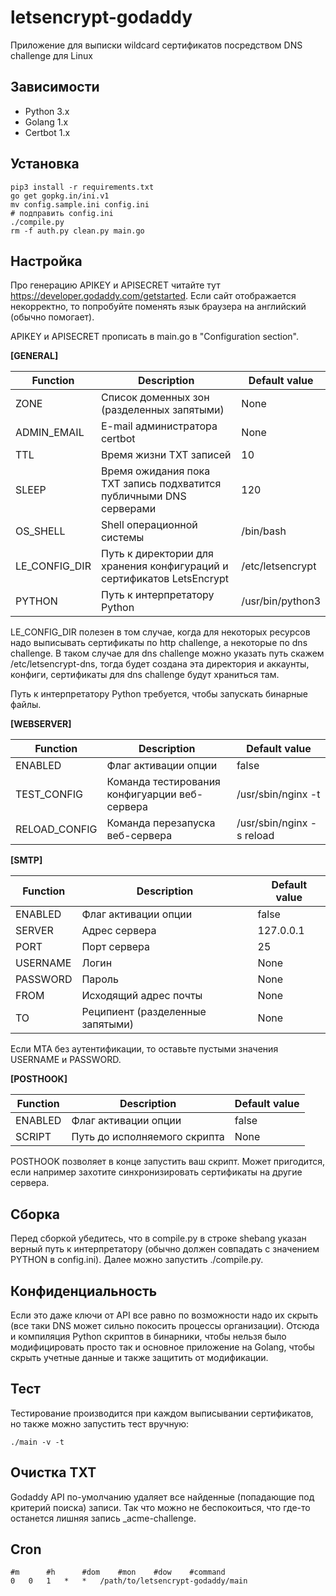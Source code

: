 # letsencrypt-godaddy
Приложение для выписки wildcard сертификатов посредством DNS challenge для Linux

## Зависимости
* Python 3.x
* Golang 1.x
* Certbot 1.x

## Установка
```
pip3 install -r requirements.txt
go get gopkg.in/ini.v1
mv config.sample.ini config.ini
# подправить config.ini
./compile.py
rm -f auth.py clean.py main.go
```

## Настройка
Про генерацию APIKEY и APISECRET читайте тут https://developer.godaddy.com/getstarted. Если сайт отображается некорректно, то попробуйте поменять язык браузера на английский (обычно помогает).

APIKEY и APISECRET прописать в main.go в "Configuration section".

**[GENERAL]**

| Function      | Description                                                            | Default value    |
|---------------|------------------------------------------------------------------------|------------------|
| ZONE          | Список доменных зон (разделенных запятыми)                             | None             |
| ADMIN_EMAIL   | E-mail администратора certbot                                          | None             |
| TTL           | Время жизни TXT записей                                                | 10               |
| SLEEP         | Время ожидания пока TXT запись подхватится публичными DNS серверами    | 120              |
| OS_SHELL      | Shell операционной системы                                             | /bin/bash        |
| LE_CONFIG_DIR | Путь к директории для хранения конфигураций и сертификатов LetsEncrypt | /etc/letsencrypt |
| PYTHON        | Путь к интерпретатору Python                                           | /usr/bin/python3 |

LE_CONFIG_DIR полезен в том случае, когда для некоторых ресурсов надо выписывать сертификаты по http challenge, а некоторые по dns challenge. В таком случае для dns challenge можно указать путь скажем /etc/letsencrypt-dns, тогда будет создана эта директория и аккаунты, конфиги, сертификаты для dns challenge будут храниться там.

Путь к интерпретатору Python требуется, чтобы запускать бинарные файлы.

**[WEBSERVER]**

| Function      | Description                                   | Default value             |
|---------------|-----------------------------------------------|---------------------------|
| ENABLED       | Флаг активации опции                          | false                     |
| TEST_CONFIG   | Команда тестирования конфигуарции веб-сервера | /usr/sbin/nginx -t        |
| RELOAD_CONFIG | Команда перезапуска веб-сервера               | /usr/sbin/nginx -s reload |

**[SMTP]**

| Function | Description                      | Default value |
|----------|----------------------------------|---------------|
| ENABLED  | Флаг активации опции             | false         |
| SERVER   | Адрес сервера                    | 127.0.0.1     |
| PORT     | Порт сервера                     | 25            |
| USERNAME | Логин                            | None          |
| PASSWORD | Пароль                           | None          |
| FROM     | Исходящий адрес почты            | None          |
| TO       | Реципиент (разделенные запятыми) | None          |

Если MTA без аутентификации, то оставьте пустыми значения USERNAME и PASSWORD.

**[POSTHOOK]**

| Function | Description                  | Default value |
|----------|------------------------------|---------------|
| ENABLED  | Флаг активации опции         | false         |
| SCRIPT   | Путь до исполняемого скрипта | None          |

POSTHOOK позволяет в конце запустить ваш скрипт. Может пригодится, если например захотите синхронизировать сертификаты на другие сервера.

## Сборка
Перед сборкой убедитесь, что в compile.py в строке shebang указан верный путь к интерпретатору (обычно должен совпадать с значением PYTHON в config.ini). Далее можно запустить ./compile.py.

## Конфиденциальность
Если это даже ключи от API все равно по возможности надо их скрыть (все таки DNS может сильно покосить процессы организации). Отсюда и компиляция Python скриптов в бинарники, чтобы нельзя было модифицировать просто так и основное приложение на Golang, чтобы скрыть учетные данные и также защитить от модификации.

## Тест
Тестирование производится при каждом выписывании сертификатов, но также можно запустить тест вручную:
```
./main -v -t
```

## Очистка TXT
Godaddy API по-умолчанию удаляет все найденные (попадающие под критерий поиска) записи. Так что можно не беспокоиться, что где-то останется лишняя запись _acme-challenge.

## Cron
```
#m      #h      #dom    #mon    #dow    #command
0 	0 	1 	* 	* 	/path/to/letsencrypt-godaddy/main
```